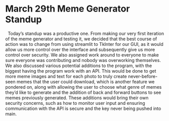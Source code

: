 # March 29th Meme Generator Standup
&nbsp; Today’s standup was a productive one. From making our very first iteration of the meme generator and testing it, we decided
that the best course of action was to change from using streamlit to TkInter for our GUI, as it would allow us more control over
the interface and subsequently give us more control over security. We also assigned work around to everyone to make sure everyone
was contributing and nobody was overworking themselves. We also discussed various potential additions to the program, with the
biggest having the program work with an API. This would be done to get more meme images and text for each photo to truly create
never-before-seen memes that the user could download, which is another feature we pondered on, along with allowing the user to
choose what genre of memes they’d like to generate and the addition of back and forward buttons to see memes previously generated.
These additions would bring their own security concerns, such as how to monitor user input and ensuring communication with the API
is secure and the key never being pushed into main.
